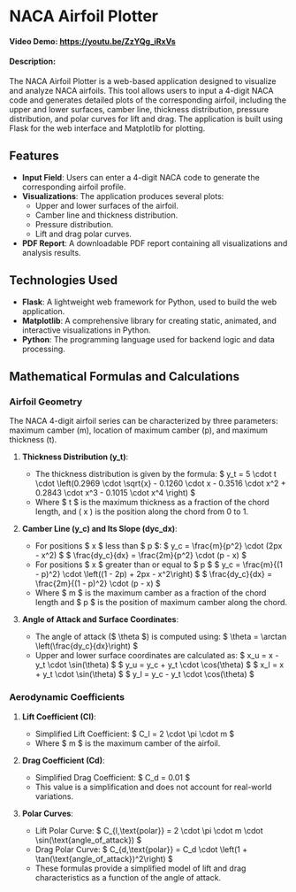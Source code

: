# NACA Airfoil Plotter
#### Video Demo: https://youtu.be/ZzYQg_iRxVs

#### Description:
The NACA Airfoil Plotter is a web-based application designed to visualize and analyze NACA airfoils. This tool allows users to input a 4-digit NACA code and generates detailed plots of the corresponding airfoil, including the upper and lower surfaces, camber line, thickness distribution, pressure distribution, and polar curves for lift and drag. The application is built using Flask for the web interface and Matplotlib for plotting.

## Features
- **Input Field**: Users can enter a 4-digit NACA code to generate the corresponding airfoil profile.
- **Visualizations**: The application produces several plots:
  - Upper and lower surfaces of the airfoil.
  - Camber line and thickness distribution.
  - Pressure distribution.
  - Lift and drag polar curves.
- **PDF Report**: A downloadable PDF report containing all visualizations and analysis results.

## Technologies Used
- **Flask**: A lightweight web framework for Python, used to build the web application.
- **Matplotlib**: A comprehensive library for creating static, animated, and interactive visualizations in Python.
- **Python**: The programming language used for backend logic and data processing.

## Mathematical Formulas and Calculations

### Airfoil Geometry
The NACA 4-digit airfoil series can be characterized by three parameters: maximum camber (m), location of maximum camber (p), and maximum thickness (t).

1. **Thickness Distribution (y_t)**:
   - The thickness distribution is given by the formula:
     $
     y_t = 5 \cdot t \cdot \left(0.2969 \cdot \sqrt{x} - 0.1260 \cdot x - 0.3516 \cdot x^2 + 0.2843 \cdot x^3 - 0.1015 \cdot x^4 \right)
     $
   - Where $ t $ is the maximum thickness as a fraction of the chord length, and \( x \) is the position along the chord from 0 to 1.

2. **Camber Line (y_c) and Its Slope (dyc_dx)**:
   - For positions $ x $ less than $ p $:
     $
     y_c = \frac{m}{p^2} \cdot (2px - x^2)
     $
     $
     \frac{dy_c}{dx} = \frac{2m}{p^2} \cdot (p - x)
     $
   - For positions $ x $ greater than or equal to $ p $
     $
     y_c = \frac{m}{(1 - p)^2} \cdot \left((1 - 2p) + 2px - x^2\right)
     $
     $
     \frac{dy_c}{dx} = \frac{2m}{(1 - p)^2} \cdot (p - x)
     $
   - Where $ m $ is the maximum camber as a fraction of the chord length and $ p $ is the position of maximum camber along the chord.

3. **Angle of Attack and Surface Coordinates**:
   - The angle of attack ($ \theta $) is computed using:
     $
     \theta = \arctan \left(\frac{dy_c}{dx}\right)
     $
   - Upper and lower surface coordinates are calculated as:
     $
     x_u = x - y_t \cdot \sin(\theta)
     $
     $
     y_u = y_c + y_t \cdot \cos(\theta)
     $
     $
     x_l = x + y_t \cdot \sin(\theta)
     $
     $
     y_l = y_c - y_t \cdot \cos(\theta)
     $

### Aerodynamic Coefficients
1. **Lift Coefficient (Cl)**:
   - Simplified Lift Coefficient:
     $
     C_l = 2 \cdot \pi \cdot m
     $
   - Where $ m $ is the maximum camber of the airfoil.

2. **Drag Coefficient (Cd)**:
   - Simplified Drag Coefficient:
     $
     C_d = 0.01
     $
   - This value is a simplification and does not account for real-world variations.

3. **Polar Curves**:
   - Lift Polar Curve:
     $
     C_{l,\text{polar}} = 2 \cdot \pi \cdot m \cdot \sin(\text{angle\_of\_attack})
     $
   - Drag Polar Curve:
     $
     C_{d,\text{polar}} = C_d \cdot \left(1 + \tan(\text{angle\_of\_attack})^2\right)
     $
   - These formulas provide a simplified model of lift and drag characteristics as a function of the angle of attack.
